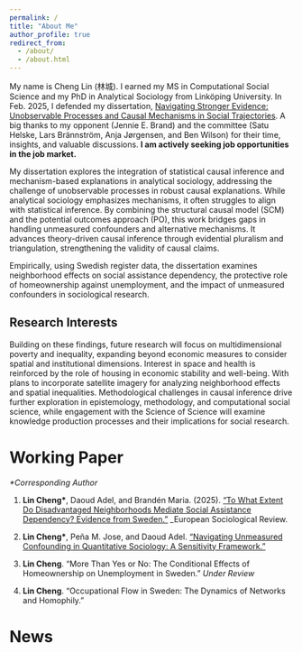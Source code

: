 ```yaml
---
permalink: /
title: "About Me"
author_profile: true
redirect_from: 
  - /about/
  - /about.html
---
```

My name is Cheng Lin (林城). I earned my MS in Computational Social Science and my PhD in Analytical Sociology from Linköping University. In Feb. 2025, I defended my dissertation, [Navigating Stronger Evidence: Unobservable Processes and Causal Mechanisms in Social Trajectories](https://liu.diva-portal.org/smash/record.jsf?pid=diva2%3A1926069&dswid=9708). A big thanks to my opponent (Jennie E. Brand) and the committee (Satu Helske, Lars Brännström, Anja Jørgensen, and Ben Wilson) for their time, insights, and valuable discussions. __I am actively seeking job opportunities in the job market.__

My dissertation explores the integration of statistical causal inference and mechanism-based explanations in analytical sociology, addressing the challenge of unobservable processes in robust causal explanations. While analytical sociology emphasizes mechanisms, it often struggles to align with statistical inference. By combining the structural causal model (SCM) and the potential outcomes approach (PO), this work bridges gaps in handling unmeasured confounders and alternative mechanisms. It advances theory-driven causal inference through evidential pluralism and triangulation, strengthening the validity of causal claims.

Empirically, using Swedish register data, the dissertation examines neighborhood effects on social assistance dependency, the protective role of homeownership against unemployment, and the impact of unmeasured confounders in sociological research.

Research Interests
------
Building on these findings, future research will focus on multidimensional poverty and inequality, expanding beyond economic measures to consider spatial and institutional dimensions. Interest in space and health is reinforced by the role of housing in economic stability and well-being. With plans to incorporate satellite imagery for analyzing neighborhood effects and spatial inequalities. Methodological challenges in causal inference drive further exploration in epistemology, methodology, and computational social science, while engagement with the Science of Science will examine knowledge production processes and their implications for social research.


Working Paper
======
_*Corresponding Author_

1. __Lin Cheng*__, Daoud Adel, and Brandén Maria. (2025). [“To What Extent Do Disadvantaged Neighborhoods Mediate Social Assistance Dependency? Evidence from Sweden.”](https://doi.org/10.1093/esr/jcaf016) _European Sociological Review. 

2. __Lin Cheng*__, Peña M. Jose, and Daoud Adel. [“Navigating Unmeasured Confounding in Quantitative Sociology: A Sensitivity Framework.”](https://arxiv.org/abs/2311.13410)

3. __Lin Cheng__. “More Than Yes or No: The Conditional Effects of Homeownership on Unemployment in Sweden.” _Under Review_

4. __Lin Cheng__. “Occupational Flow in Sweden: The Dynamics of Networks and Homophily.”


News
======
